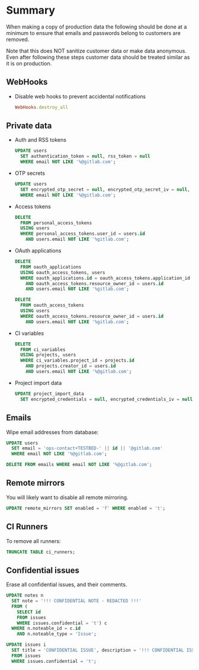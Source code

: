 # Summary

When making a copy of production data the following should be done
at a minimum to ensure that emails and passwords belong to customers
are removed.

Note that this does NOT sanitize customer data or make data anonymous.
Even after following these steps customer data should be treated similar
as it is on production.

## WebHooks

* Disable web hooks to prevent accidental notifications

    ```ruby
    WebHooks.destroy_all
    ```

## Private data

* Auth and RSS tokens

    ```sql
    UPDATE users
      SET authentication_token = null, rss_token = null
      WHERE email NOT LIKE '%@gitlab.com';
    ```

* OTP secrets

    ```sql
    UPDATE users
      SET encrypted_otp_secret = null, encrypted_otp_secret_iv = null, encrypted_otp_secret_salt = null
      WHERE email NOT LIKE '%@gitlab.com';
    ```

* Access tokens

    ```sql
    DELETE
      FROM personal_access_tokens
      USING users
      WHERE personal_access_tokens.user_id = users.id
        AND users.email NOT LIKE '%gitlab.com';
    ```

* OAuth applications

    ```sql
    DELETE
      FROM oauth_applications
      USING oauth_access_tokens, users
      WHERE oauth_applications.id = oauth_access_tokens.application_id
        AND oauth_access_tokens.resource_owner_id = users.id
        AND users.email NOT LIKE '%gitlab.com';

    DELETE
      FROM oauth_access_tokens
      USING users
      WHERE oauth_access_tokens.resource_owner_id = users.id
        AND users.email NOT LIKE '%gitlab.com';
    ```

* CI variables

    ```sql
    DELETE
      FROM ci_variables
      USING projects, users
      WHERE ci_variables.project_id = projects.id
        AND projects.creator_id = users.id
        AND users.email NOT LIKE '%@gitlab.com';
    ```

* Project import data

    ```sql
    UPDATE project_import_data
      SET encrypted_credentials = null, encrypted_credentials_iv = null, encrypted_credentials_salt = null;
    ```

## Emails

Wipe email addresses from database:

```sql
UPDATE users
  SET email = 'ops-contact+TESTBED-' || id || '@gitlab.com'
  WHERE email NOT LIKE '%@gitlab.com';

DELETE FROM emails WHERE email NOT LIKE '%@gitlab.com';
```

## Remote mirrors

You will likely want to disable all remote mirroring.

```sql
UPDATE remote_mirrors SET enabled = 'f' WHERE enabled = 't';
```

## CI Runners

To remove all runners:

```sql
TRUNCATE TABLE ci_runners;
```

## Confidential issues

Erase all confidential issues, and their comments.

```sql
UPDATE notes n
  SET note = '!!! CONFIDENTIAL NOTE - REDACTED !!!'
  FROM (
    SELECT id
    FROM issues
    WHERE issues.confidential = 't') c
  WHERE n.noteable_id = c.id
    AND n.noteable_type = 'Issue';

UPDATE issues i
  SET title = 'CONFIDENTIAL ISSUE', description = '!!! CONFIDENTIAL ISSUE - REDACTED !!!'
  FROM issues
  WHERE issues.confidential = 't';
```
